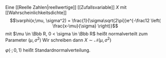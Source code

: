 Eine [[Reelle Zahlen|reellwertige]] [[Zufallsvariable]] $X$ mit [[Wahrscheinlichkeitsdichte]] $$\varphi(x;\mu, \sigma^2) = \frac{1}{\sigma\sqrt{2\pi}}e^{-\frac12 \left( \frac{x-\mu}{\sigma} \right)}$$
mit $\mu \in \Bbb R, 0 < \sigma \in \Bbb R$ heißt normalverteilt zum Parameter $(\mu, \sigma^2)$ Wir schreiben dann $X \sim \mathcal N(\mu, \sigma^2)$

$\varphi(\cdot ; 0, 1)$ heißt Standardnormalverteilung.